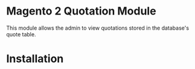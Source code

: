# Magento 2 Quotation Module
This module allows the admin to view quotations stored in the database's quote table.

# Installation
